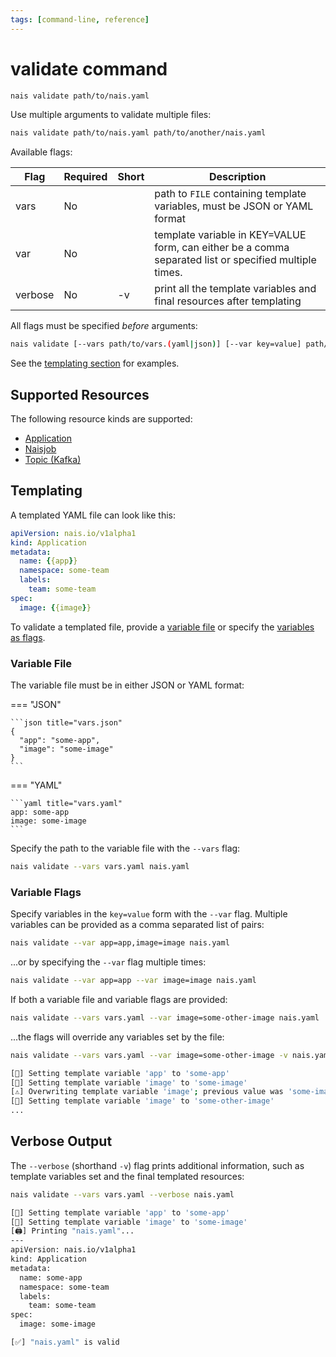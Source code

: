 ```yaml
---
tags: [command-line, reference]
---
```


# validate command

```bash
nais validate path/to/nais.yaml
```

Use multiple arguments to validate multiple files:

```bash
nais validate path/to/nais.yaml path/to/another/nais.yaml
```

Available flags:

| Flag    | Required | Short | Description                                                                                            |
|---------|----------|-------|--------------------------------------------------------------------------------------------------------|
| vars    | No       |       | path to `FILE` containing template variables, must be JSON or YAML format                              |
| var     | No       |       | template variable in KEY=VALUE form, can either be a comma separated list or specified multiple times. |
| verbose | No       | -v    | print all the template variables and final resources after templating                                  |

All flags must be specified _before_ arguments:

```bash
nais validate [--vars path/to/vars.(yaml|json)] [--var key=value] path/to/nais.yaml 
```

See the [templating section](#templating) for examples.

## Supported Resources

The following resource kinds are supported:

- [Application](../../../workloads/application/reference/application-example.md)
- [Naisjob](../../../workloads/job/reference/naisjob-example.md)
- [Topic (Kafka)](../../../persistence/kafka/reference/kafka-topic-example.md)

## Templating

A templated YAML file can look like this:

```yaml title="nais.yaml"
apiVersion: nais.io/v1alpha1
kind: Application
metadata:
  name: {{app}}
  namespace: some-team
  labels:
    team: some-team
spec:
  image: {{image}}
```

To validate a templated file, provide a [variable file](#variable-file) or specify the [variables as flags](#variable-flags).

### Variable File

The variable file must be in either JSON or YAML format:

=== "JSON"

    ```json title="vars.json"
    {
      "app": "some-app",
      "image": "some-image"
    }
    ```

=== "YAML"

    ```yaml title="vars.yaml"
    app: some-app
    image: some-image
    ```

Specify the path to the variable file with the `--vars` flag:

```bash
nais validate --vars vars.yaml nais.yaml
```

### Variable Flags

Specify variables in the `key=value` form with the `--var` flag.
Multiple variables can be provided as a comma separated list of pairs:

```bash
nais validate --var app=app,image=image nais.yaml
```

...or by specifying the `--var` flag multiple times:

```bash
nais validate --var app=app --var image=image nais.yaml
```

If both a variable file and variable flags are provided:

```bash
nais validate --vars vars.yaml --var image=some-other-image nais.yaml
```

...the flags will override any variables set by the file:

```bash
nais validate --vars vars.yaml --var image=some-other-image -v nais.yaml

[📝] Setting template variable 'app' to 'some-app'
[📝] Setting template variable 'image' to 'some-image'
[⚠️] Overwriting template variable 'image'; previous value was 'some-image'
[📝] Setting template variable 'image' to 'some-other-image'
...
```

## Verbose Output

The `--verbose` (shorthand `-v`) flag prints additional information, such as template variables set and the final templated resources:

```bash
nais validate --vars vars.yaml --verbose nais.yaml
```

```bash
[📝] Setting template variable 'app' to 'some-app'
[📝] Setting template variable 'image' to 'some-image'
[🖨️] Printing "nais.yaml"...
---
apiVersion: nais.io/v1alpha1
kind: Application
metadata:
  name: some-app
  namespace: some-team
  labels:
    team: some-team
spec:
  image: some-image

[✅] "nais.yaml" is valid
```

